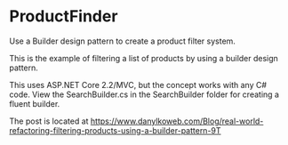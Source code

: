 # ProductFinder
Use a Builder design pattern to create a product filter system.

This is the example of filtering a list of products by using a builder design pattern.

This uses ASP.NET Core 2.2/MVC, but the concept works with any C# code. View the SearchBuilder.cs in the SearchBuilder folder for creating a fluent builder.

The post is located at https://www.danylkoweb.com/Blog/real-world-refactoring-filtering-products-using-a-builder-pattern-9T
